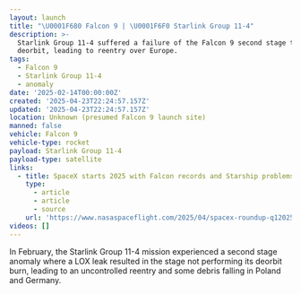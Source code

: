 ```yaml
---
layout: launch
title: "\U0001F680 Falcon 9 | \U0001F6F0 Starlink Group 11-4"
description: >-
  Starlink Group 11-4 suffered a failure of the Falcon 9 second stage to
  deorbit, leading to reentry over Europe.
tags:
  - Falcon 9
  - Starlink Group 11-4
  - anomaly
date: '2025-02-14T00:00:00Z'
created: '2025-04-23T22:24:57.157Z'
updated: '2025-04-23T22:24:57.157Z'
location: Unknown (presumed Falcon 9 launch site)
manned: false
vehicle: Falcon 9
vehicle-type: rocket
payload: Starlink Group 11-4
payload-type: satellite
links:
  - title: SpaceX starts 2025 with Falcon records and Starship problems
    type:
      - article
      - article
      - source
    url: 'https://www.nasaspaceflight.com/2025/04/spacex-roundup-q12025/'
videos: []
---
```

In February, the Starlink Group 11-4 mission experienced a second stage anomaly where a LOX leak resulted in the stage not performing its deorbit burn, leading to an uncontrolled reentry and some debris falling in Poland and Germany.
